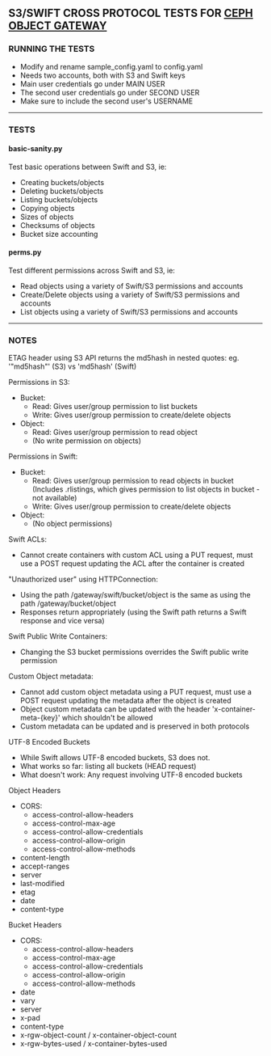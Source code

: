 ## S3/SWIFT CROSS PROTOCOL TESTS FOR [CEPH OBJECT GATEWAY](http://ceph.com/docs/next/radosgw/) ##


### RUNNING THE TESTS ###

*   Modify and rename sample_config.yaml to config.yaml
*   Needs two accounts, both with S3 and Swift keys
*   Main user credentials go under MAIN USER
*   The second user credentials go under SECOND USER
*   Make sure to include the second user's USERNAME

---

### TESTS ###

#### basic-sanity.py ####

Test basic operations between Swift and S3, ie:
*   Creating buckets/objects
*   Deleting buckets/objects
*   Listing buckets/objects
*   Copying objects
*   Sizes of objects
*   Checksums of objects
*   Bucket size accounting


#### perms.py ####

Test different permissions across Swift and S3, ie:
*   Read objects using a variety of Swift/S3 permissions and accounts
*   Create/Delete objects using a variety of Swift/S3 permissions and accounts
*   List objects using a variety of Swift/S3 permissions and accounts

---

### NOTES ###

ETAG header using S3 API returns the md5hash in nested quotes:
eg. '"md5hash"' (S3) vs 'md5hash' (Swift)

Permissions in S3:
*   Bucket:
    *   Read: Gives user/group permission to list buckets
    *   Write: Gives user/group permission to create/delete objects
*   Object:
    *   Read: Gives user/group permission to read object
    *   (No write permission on objects)

Permissions in Swift:
*   Bucket:
    *   Read: Gives user/group permission to read objects in bucket
            (Includes .rlistings, which gives permission to list objects
            in bucket - not available)
    *   Write: Gives user/group permission to create/delete objects
*   Object:
    *   (No object permissions)

Swift ACLs:
*   Cannot create containers with custom ACL using a PUT request,
        must use a POST request updating the ACL after the container
        is created

"Unauthorized user" using HTTPConnection:
*   Using the path /gateway/swift/bucket/object is the same as
        using the path /gateway/bucket/object
*   Responses return appropriately (using the Swift path returns
        a Swift response and vice versa)

Swift Public Write Containers:
*   Changing the S3 bucket permissions overrides the Swift
        public write permission

Custom Object metadata:
*   Cannot add custom object metadata using a PUT request,
        must use a POST request updating the metadata after the object
        is created
*   Object custom metadata can be updated with the header
        'x-container-meta-{key}' which shouldn't be allowed
*   Custom metadata can be updated and is preserved
        in both protocols

UTF-8 Encoded Buckets
*   While Swift allows UTF-8 encoded buckets, S3 does not.
*   What works so far: listing all buckets (HEAD request)
*   What doesn't work: Any request involving UTF-8 encoded buckets

Object Headers
*   CORS:
    *   access-control-allow-headers
    *   access-control-max-age
    *   access-control-allow-credentials
    *   access-control-allow-origin
    *   access-control-allow-methods
*    content-length
*    accept-ranges
*    server
*    last-modified
*    etag
*    date
*    content-type

Bucket Headers
*   CORS:
    *   access-control-allow-headers
    *   access-control-max-age
    *   access-control-allow-credentials
    *   access-control-allow-origin
    *   access-control-allow-methods
*    date
*    vary
*    server
*    x-pad
*    content-type
*    x-rgw-object-count / x-container-object-count
*    x-rgw-bytes-used / x-container-bytes-used